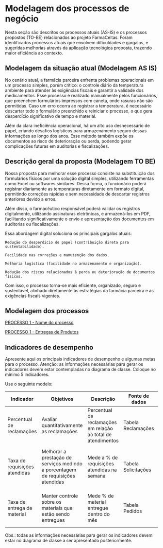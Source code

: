 # Modelagem dos processos de negócio

Nesta seção são descritos os processos atuais (AS-IS) e os processos propostos (TO-BE) relacionados ao projeto FarmaCeltas. Foram identificados processos atuais que envolvem dificuldades e gargalos, e sugeridas melhorias através da aplicação tecnológica proposta, trazendo maior eficiência ao contexto.

## Modelagem da situação atual (Modelagem AS IS)

No cenário atual, a farmácia parceira enfrenta problemas operacionais em um processo simples, porém crítico: o controle diário da temperatura ambiente para atender às exigências fiscais e garantir a validade dos medicamentos. Esse processo é realizado manualmente pelos funcionários, que preenchem formulários impressos com caneta, onde rasuras não são permitidas. Caso um erro ocorra ao registrar a temperatura, é necessário descartar todo o formulário preenchido e reiniciar o processo, o que gera desperdício significativo de tempo e material.

Além da clara ineficiência operacional, há um alto uso desnecessário de papel, criando desafios logísticos para armazenamento seguro dessas informações ao longo dos anos. Esse método também expõe os documentos ao risco de deterioração ou perda, podendo gerar complicações futuras em auditorias e fiscalizações.

## Descrição geral da proposta (Modelagem TO BE)

Nossa proposta para melhorar esse processo consiste na substituição dos formulários físicos por uma solução digital simples, utilizando ferramentas como Excel ou softwares similares. Dessa forma, o funcionário poderá registrar diariamente as temperaturas diretamente em formato digital, permitindo correções rápidas e sem necessidade de descartar registros anteriores devido a erros.

Além disso, o farmacêutico responsável poderá validar os registros digitalmente, utilizando assinaturas eletrônicas, e armazená-los em PDF, facilitando significativamente o envio e apresentação dos documentos em auditorias ou fiscalizações.

Essa abordagem digital soluciona os principais gargalos atuais:

    Redução do desperdício de papel (contribuição direta para sustentabilidade).

    Facilidade nas correções e manutenção dos dados.

    Melhoria logística (facilidade no armazenamento e organização).

    Redução dos riscos relacionados à perda ou deterioração de documentos físicos.

Com isso, o processo torna-se mais eficiente, organizado, seguro e sustentável, alinhado diretamente às estratégias da farmácia parceira e às exigências fiscais vigentes.

## Modelagem dos processos

[PROCESSO 1 - Nome do processo](./processes/processo-1-nome-do-processo.md "Detalhamento do processo 1.")

[PROCESSO 1 - Entregas de Produtos](link-para-o-processo-1.md)


## Indicadores de desempenho

Apresente aqui os principais indicadores de desempenho e algumas metas para o processo. Atenção: as informações necessárias para gerar os indicadores devem estar contempladas no diagrama de classe. Coloque no mínimo 5 indicadores.

Use o seguinte modelo:

| **Indicador** | **Objetivos** | **Descrição** | **Fonte de dados** | **Fórmula de cálculo** |
| ---           | ---           | ---           | ---             | ---             |
| Percentual de reclamações | Avaliar quantitativamente as reclamações | Percentual de reclamações em relação ao total de atendimentos | Tabela Reclamações | número total de reclamações / número total de atendimentos |
| Taxa de requisições atendidas | Melhorar a prestação de serviços medindo a porcentagem de requisições atendidas| Mede a % de requisições atendidas na semana | Tabela Solicitações | (número de requisições atendidas / número total de requisições) * 100 |
| Taxa de entrega de material | Manter controle sobre os materiais que estão sendo entregues | Mede % de material entregue dentro do mês | Tabela Pedidos | (número de pedidos entregues / número total de pedidos) * 100 |


Obs.: todas as informações necessárias para gerar os indicadores devem estar no diagrama de classe a ser apresentado posteriormente.
